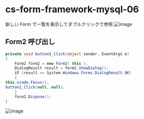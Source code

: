 # cs-form-framework-mysql-06
新しい Form で一覧を表示してダブルクリックで参照
![image](https://user-images.githubusercontent.com/1501327/129149962-ae94a4a9-4eb2-47c4-9af6-6d567ff0a04e.png)
## Form2 呼び出し
```cs
private void button3_Click(object sender, EventArgs e)
{
    Form2 form2 = new Form2( this );
    DialogResult result = form2.ShowDialog();
    if (result == System.Windows.Forms.DialogResult.OK)
    {
this.scode.Focus();
button1_Click(null, null);
    }
    form2.Dispose();
}
```

![image](https://user-images.githubusercontent.com/1501327/129150025-666d7475-2f2e-4db8-8647-23a16a717aaf.png)
